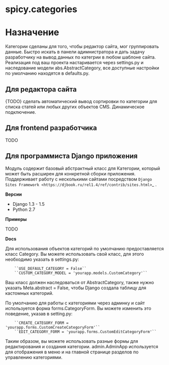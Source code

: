 spicy.categories
================

Назначение
==========

Категории сделаны для того, чтобы редактор сайта, мог группировать данные.
Быстро искать в панели адимнистратора и дать задачу разработчику на вывод данных по категрии в любом шаблоне сайта.
Реализация под ваш проекта настаривается через settings.py и наследование модели abs.AbstractCategory, все доступные настройки по умолчанию находятся в defaults.py. 

Для редактора сайта
-------------------

{TODO} сделать автоматический вывод сортировки по категории для списка статей или любых других объектов CMS.
Динамическое подключение.

Для frontend разработчика
-------------------------

TODO

Для программиста Django приложения
----------------------------------

Модуль содержит базовый абстрактный класс для Категории, который может быть расширен для конкретной сборки приложения. Поддерживает работу с несколькими сайтами посредством `Django Sites Framework <https://djbook.ru/rel1.4/ref/contrib/sites.html>`_ .

**Версии**
- Django 1.3 - 1.5
- Python 2.7

**Примеры**

TODO


**Docs**

Для использования объектов категорий по умолчанию предоставляется класс Category. Вы можете использовать свой класс, для этого необходимо указать в settings.py:

        ``USE_DEFAULT_CATEGORY = False``
        ``CUSTOM_CATEGORY_MODEL = 'yourapp.models.CustomCategory'``

Ваш класс должен наследоваться от AbstractCategory, также нужно указать Meta.abstract = False, чтобы Django создала таблицу для кастомных категорий.

По умолчанию для работы с категориями через админку и сайт используется форма forms.CategoryForm. Вы можете изменить это поведение, указав в setting.py:

        ``CREATE_CATEGORY_FORM = 'yourapp.forms.CustomCreateCategoryForm'``
        ``EDIT_CATEGORY_FORM = 'yourapp.forms.CustomEditCategoryForm'``

Таким образом, вы можете использовать разные формы для редактирования и создания категории.
admin.AdminApp используется для отображения в меню и на главной странице разделов по управлению категориями.
